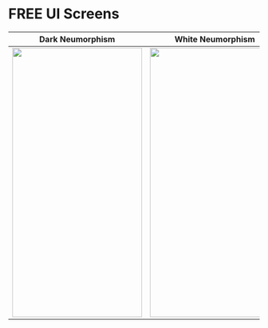 # FREE UI Screens
Dark Neumorphism           |  White Neumorphism
:-------------------------:|:-------------------------:
<a href="https://github.com/Kasiits/FLUTTER-UI-Showcase/tree/master/HOTEL"> <img src="https://www.bulmasites.com/assets/DarkSoftUI.png" height="540" width="260"> </a>  |  <a href="https://github.com/Kasiits/FLUTTER-UI-Showcase/tree/master/HOTEL"> <img src="https://www.bulmasites.com/assets/WhiteSoftUI.png" height="540" width="260"> </a>
